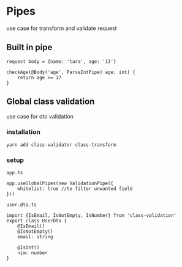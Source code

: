 # Pipes
use case for transform and validate request
## Built in pipe
```
request body = {name: 'tara', age: '13'}

checkAge(@Body('age', ParseIntPipe) age: int) {
    return age >= 17
}
```
## Global class validation
use case for dto validation
### installation
```
yarn add class-validator class-transform
```
### setup
```
app.ts

app.useGlobalPipes(new ValidationPipe({
    whitelist: true //to filter unwanted field
}))
```
```
user.dto.ts

import {IsEmail, IsNotEmpty, IsNumber} from 'class-validation'
export class UserDto {
    @IsEmail()
    @IsNotEmpty()
    email: string

    @IsInt()
    nim: number
}

